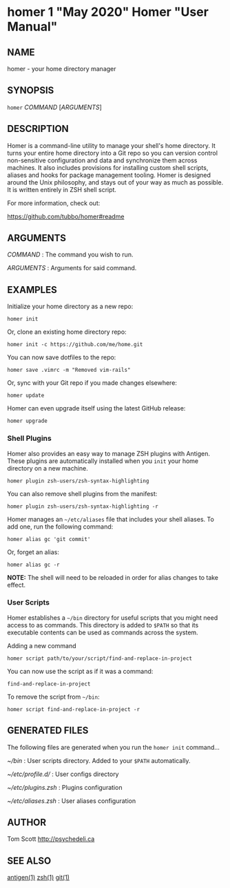 # homer 1 "May 2020" Homer "User Manual"

## NAME

homer - your home directory manager

## SYNOPSIS

`homer` *COMMAND* [*ARGUMENTS*]

## DESCRIPTION

Homer is a command-line utility to manage your shell's home directory.
It turns your entire home directory into a Git repo so you can
version control non-sensitive configuration and data and synchronize
them across machines. It also includes provisions for installing custom
shell scripts, aliases and hooks for package management tooling. Homer
is designed around the Unix philosophy, and stays out of your way as
much as possible. It is written entirely in ZSH shell script.

For more information, check out:

https://github.com/tubbo/homer#readme

## ARGUMENTS

*COMMAND*
: The command you wish to run.

*ARGUMENTS*
: Arguments for said command.

## EXAMPLES

Initialize your home directory as a new repo:

```
homer init
```

Or, clone an existing home directory repo:


```
homer init -c https://github.com/me/home.git
```

You can now save dotfiles to the repo:

```
homer save .vimrc -m "Removed vim-rails"
```

Or, sync with your Git repo if you made changes elsewhere:

```
homer update
```

Homer can even upgrade itself using the latest GitHub release:

```
homer upgrade
```

### Shell Plugins

Homer also provides an easy way to manage ZSH plugins with Antigen.
These plugins are automatically installed when you `init` your home
directory on a new machine.

```
homer plugin zsh-users/zsh-syntax-highlighting
```

You can also remove shell plugins from the manifest:

```
homer plugin zsh-users/zsh-syntax-highlighting -r
```

Homer manages an `~/etc/aliases` file that includes your shell aliases.
To add one, run the following command:

```
homer alias gc 'git commit'
```

Or, forget an alias:

```
homer alias gc -r
```

**NOTE:** The shell will need to be reloaded in order for alias changes
          to take effect.

### User Scripts

Homer establishes a `~/bin` directory for useful scripts that you might
need access to as commands. This directory is added to `$PATH` so that
its executable contents can be used as commands across the system.

Adding a new command

```
homer script path/to/your/script/find-and-replace-in-project
```

You can now use the script as if it was a command:

```
find-and-replace-in-project
```

To remove the script from `~/bin`:

```
homer script find-and-replace-in-project -r
```

## GENERATED FILES

The following files are generated when you run the `homer init`
command...

*~/bin*
: User scripts directory. Added to your `$PATH` automatically.

*~/etc/profile.d/*
: User configs directory

*~/etc/plugins.zsh*
: Plugins configuration

*~/etc/aliases.zsh*
: User aliases configuration

## AUTHOR

Tom Scott <http://psychedeli.ca>

## SEE ALSO

[antigen(1)](man:antigen(1)) [zsh(1)](man:zsh(1)) [git(1)](man:git(1))
